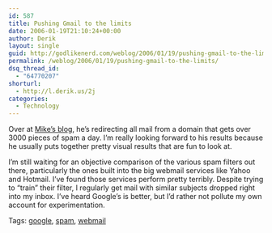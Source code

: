 ```yaml
---
id: 587
title: Pushing Gmail to the limits
date: 2006-01-19T21:10:24+00:00
author: Derik
layout: single
guid: http://godlikenerd.com/weblog/2006/01/19/pushing-gmail-to-the-limits/
permalink: /weblog/2006/01/19/pushing-gmail-to-the-limits/
dsq_thread_id:
  - "64770207"
shorturl:
  - http://l.derik.us/2j
categories:
  - Technology
---
```

Over at [Mike&#8217;s blog](http://www.planetmike.com/blog/advertising/spam/gmail01.shtml), he&#8217;s redirecting all mail from a domain that gets over 3000 pieces of spam a day. I&#8217;m really looking forward to his results because he usually puts together pretty visual results that are fun to look at.

I&#8217;m still waiting for an objective comparison of the various spam filters out there, particularly the ones built into the big webmail services like Yahoo and Hotmail. I&#8217;ve found those services perform pretty terribly. Despite trying to &#8220;train&#8221; their filter, I regularly get mail with similar subjects dropped right into my inbox. I&#8217;ve heard Google&#8217;s is better, but I&#8217;d rather not pollute my own account for experimentation.

Tags: <a href="http://tagcentral.net/tag/google" rel="tag">google</a>, <a href="http://tagcentral.net/tag/spam" rel="tag">spam</a>, <a href="http://tagcentral.net/tag/webmail" rel="tag">webmail</a>